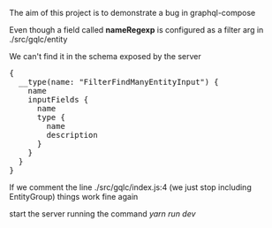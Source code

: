 The aim of this project is to demonstrate a bug in graphql-compose

Even though a field called <b>nameRegexp</b> is configured  as a filter arg in ./src/gqlc/entity

We can't find it in the schema exposed by the server

<pre>
{
  __type(name: "FilterFindManyEntityInput") {
    name
    inputFields {
      name
      type {
        name
        description
      }
    }
  }
}
</pre>

If we comment the line ./src/gqlc/index.js:4 (we just stop including EntityGroup) 
things work fine again

start the server running the command <i>yarn run dev</i>